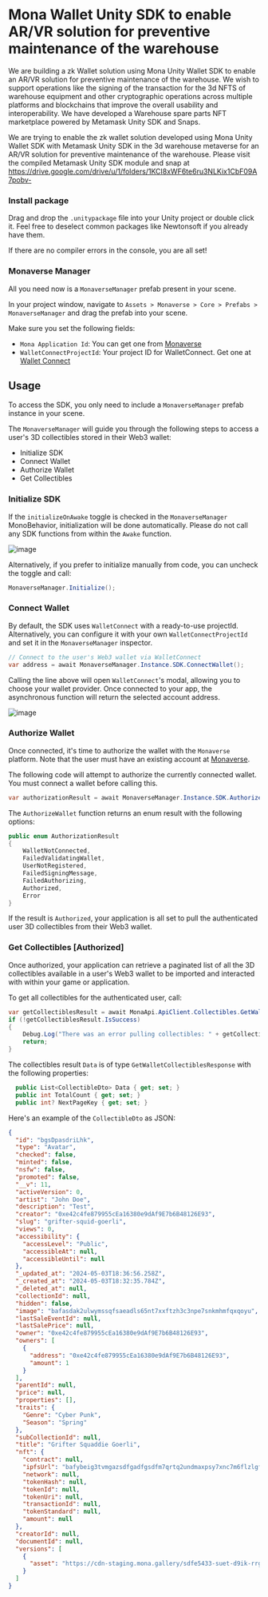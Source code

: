 # Mona Wallet Unity SDK to enable AR/VR solution for preventive maintenance of the warehouse

We are building a zk Wallet solution using Mona Unity Wallet SDK to enable  an AR/VR solution for preventive maintenance of the warehouse.
We wish to support operations like the signing of the transaction for the 3d NFTS of warehouse equipment and other cryptographic operations across multiple platforms and blockchains that improve the overall usability and interoperability.  We have developed a Warehouse spare parts NFT marketplace powered by Metamask Unity SDK and Snaps. 

We are trying to enable the zk wallet solution developed using Mona Unity Wallet SDK with Metamask Unity SDK in the 3d warehouse metaverse for an AR/VR solution for preventive maintenance of the warehouse. Please visit the compiled Metamask Unity SDK module and snap  at https://drive.google.com/drive/u/1/folders/1KCI8xWF6te6ru3NLKix1CbF09A7pobv-


### Install package

Drag and drop the `.unitypackage` file into your Unity project or double click it. Feel free to deselect common packages like Newtonsoft if you already have them.

If there are no compiler errors in the console, you are all set!


### Monaverse Manager
All you need now is a `MonaverseManager` prefab present in your scene.

In your project window, navigate to `Assets > Monaverse > Core > Prefabs > MonaverseManager` and drag the prefab into your scene.

Make sure you set the following fields:
- `Mona Application Id`: You can get one from [Monaverse](https://Monaverse.com)
- `WalletConnectProjectId`: Your project ID for WalletConnect. Get one at [Wallet Connect](https://cloud.walletconnect.com/sign-up)

## Usage

To access the SDK, you only need to include a `MonaverseManager` prefab instance in your scene.

The `MonaverseManager` will guide you through the following steps to access a user's 3D collectibles stored in their Web3 wallet:

- Initialize SDK
- Connect Wallet
- Authorize Wallet
- Get Collectibles

### Initialize SDK

If the `initializeOnAwake` toggle is checked in the `MonaverseManager` MonoBehavior, initialization will be done automatically. Please do not call any SDK functions from within the `Awake` function.

![image](https://github.com/monaverse/mona-wallet-unity/assets/708754/20456f7f-ac09-48d5-bcd6-cb0856e7ae74)

Alternatively, if you prefer to initialize manually from code, you can uncheck the toggle and call:

```C#
MonaverseManager.Initialize();
```

### Connect Wallet
By default, the SDK uses `WalletConnect` with a ready-to-use projectId. Alternatively, you can configure it with your own `WalletConnectProjectId` and set it in the `MonaverseManager` inspector.

```C#
// Connect to the user's Web3 wallet via WalletConnect
var address = await MonaverseManager.Instance.SDK.ConnectWallet();
```

Calling the line above will open `WalletConnect`'s modal, allowing you to choose your wallet provider.
Once connected to your app, the asynchronous function will return the selected account address.

![image](https://github.com/monaverse/mona-wallet-unity/assets/708754/348bffeb-6565-4c46-a0eb-7c6ec6416160)

### Authorize Wallet
Once connected, it's time to authorize the wallet with the `Monaverse` platform. Note that the user must have an existing account at [Monaverse](https://monaverse.com/).

The following code will attempt to authorize the currently connected wallet. You must connect a wallet before calling this.

```C#
var authorizationResult = await MonaverseManager.Instance.SDK.AuthorizeWallet();
```

The `AuthorizeWallet` function returns an enum result with the following options:

```C#
public enum AuthorizationResult
{
    WalletNotConnected,
    FailedValidatingWallet,
    UserNotRegistered,
    FailedSigningMessage,
    FailedAuthorizing,
    Authorized,
    Error
}
```

If the result is `Authorized`, your application is all set to pull the authenticated user 3D collectibles from their Web3 wallet.

### Get Collectibles [Authorized]
Once authorized, your application can retrieve a paginated list of all the 3D collectibles available in a user's Web3 wallet to be imported and interacted with within your game or application.

To get all collectibles for the authenticated user, call:

```C#
var getCollectiblesResult = await MonaApi.ApiClient.Collectibles.GetWalletCollectibles();
if (!getCollectiblesResult.IsSuccess)
{
    Debug.Log("There was an error pulling collectibles: " + getCollectiblesResult.Message);
    return;
}
```

The collectibles result `Data` is of type `GetWalletCollectiblesResponse` with the following properties:

```C#
  public List<CollectibleDto> Data { get; set; }
  public int TotalCount { get; set; }
  public int? NextPageKey { get; set; }
```

Here's an example of the `CollectibleDto` as JSON:

```JSON
{
  "id": "bgsDpasdriLhk",
  "type": "Avatar",
  "checked": false,
  "minted": false,
  "nsfw": false,
  "promoted": false,
  "__v": 11,
  "activeVersion": 0,
  "artist": "John Doe",
  "description": "Test",
  "creator": "0xe42c4fe879955cEa16380e9dAf9E7b6B48126E93",
  "slug": "grifter-squid-goerli",
  "views": 0,
  "accessibility": {
    "accessLevel": "Public",
    "accessibleAt": null,
    "accessibleUntil": null
  },
  "_updated_at": "2024-05-03T18:36:56.258Z",
  "_created_at": "2024-05-03T18:32:35.784Z",
  "_deleted_at": null,
  "collectionId": null,
  "hidden": false,
  "image": "bafasdak2ulwymssqfsaeadls65nt7xxftzh3c3npe7snkmhmfqxqoyu",
  "lastSaleEventId": null,
  "lastSalePrice": null,
  "owner": "0xe42c4fe879955cEa16380e9dAf9E7b6B48126E93",
  "owners": [
    {
      "address": "0xe42c4fe879955cEa16380e9dAf9E7b6B48126E93",
      "amount": 1
    }
  ],
  "parentId": null,
  "price": null,
  "properties": [],
  "traits": {
    "Genre": "Cyber Punk",
    "Season": "Spring"
  },
  "subCollectionId": null,
  "title": "Grifter Squaddie Goerli",
  "nft": {
    "contract": null,
    "ipfsUrl": "bafybeig3tvmgazsdfgadfgsdfm7qrtq2undmaxpsy7xnc7m6flzlgffy",
    "network": null,
    "tokenHash": null,
    "tokenId": null,
    "tokenUri": null,
    "transactionId": null,
    "tokenStandard": null,
    "amount": null
  },
  "creatorId": null,
  "documentId": null,
  "versions": [
    {
      "asset": "https://cdn-staging.mona.gallery/sdfe5433-suet-d9ik-rrgl-fsdfrww.vrm"
    }
  ]
}
```






